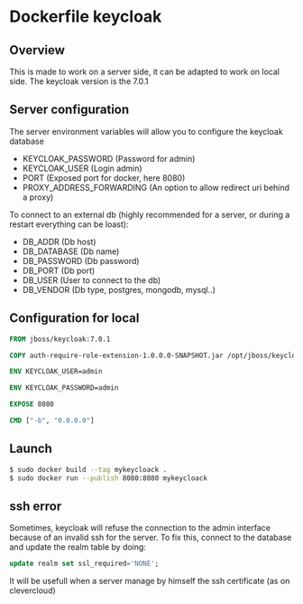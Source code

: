 # Dockerfile keycloak
## Overview
This is made to work on a server side, it can be adapted to work on local side.
The keycloak version is the 7.0.1

## Server configuration
The server environment variables will allow you to configure the keycloak database

-   KEYCLOAK_PASSWORD (Password for admin)
-   KEYCLOAK_USER (Login admin)
-   PORT (Exposed port for docker, here 8080)
-   PROXY_ADDRESS_FORWARDING (An option to allow redirect uri behind a proxy)
   
To connect to an external db (highly recommended for a server, or during a restart everything can be loast):

-   DB_ADDR (Db host) 
-   DB_DATABASE (Db name)
-   DB_PASSWORD (Db password)
-   DB_PORT (Db  port)
-   DB_USER (User to connect to the db)
-   DB_VENDOR  (Db type, postgres, mongodb, mysql..)

## Configuration for local
```dockerfile
FROM jboss/keycloak:7.0.1

COPY auth-require-role-extension-1.0.0.0-SNAPSHOT.jar /opt/jboss/keycloak/standalone/deployments/

ENV KEYCLOAK_USER=admin

ENV KEYCLOAK_PASSWORD=admin

EXPOSE 8080

CMD ["-b", "0.0.0.0"]
```

## Launch
```sh
$ sudo docker build --tag mykeycloack .
$ sudo docker run --publish 8080:8080 mykeycloack
```

## ssh error
Sometimes, keycloak will refuse the connection to the admin interface because of an invalid ssh for the server.
To fix this, connect to the database and update the realm table by doing:
```sql
update realm set ssl_required='NONE';
```
It will be usefull when a server manage by himself the ssh certificate (as on clevercloud)
